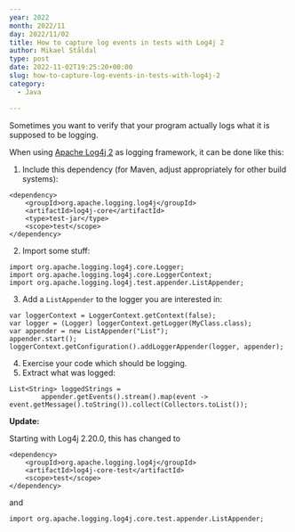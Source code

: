 ```yaml
---
year: 2022
month: 2022/11
day: 2022/11/02
title: How to capture log events in tests with Log4j 2
author: Mikael Ståldal
type: post
date: 2022-11-02T19:25:20+00:00
slug: how-to-capture-log-events-in-tests-with-log4j-2
category:
  - Java

---
```

Sometimes you want to verify that your program actually logs what it is supposed to be logging.

When using [Apache Log4j 2][1] as logging framework, it can be done like this:

  1. Include this dependency (for Maven, adjust appropriately for other build systems): 
```
<dependency>
    <groupId>org.apache.logging.log4j</groupId>
    <artifactId>log4j-core</artifactId>
    <type>test-jar</type>
    <scope>test</scope>
</dependency>

```

  2. Import some stuff: 
```
import org.apache.logging.log4j.core.Logger;
import org.apache.logging.log4j.core.LoggerContext;
import org.apache.logging.log4j.test.appender.ListAppender;

```

  3. Add a `ListAppender` to the logger you are interested in: 
```
var loggerContext = LoggerContext.getContext(false);
var logger = (Logger) loggerContext.getLogger(MyClass.class);
var appender = new ListAppender("List");
appender.start();
loggerContext.getConfiguration().addLoggerAppender(logger, appender);

```

  4. Exercise your code which should be logging.
  5. Extract what was logged: 
```
List<String> loggedStrings = 
        appender.getEvents().stream().map(event -> event.getMessage().toString()).collect(Collectors.toList());

```

**Update:**

Starting with Log4j 2.20.0, this has changed to

```
<dependency>
    <groupId>org.apache.logging.log4j</groupId>
    <artifactId>log4j-core-test</artifactId>
    <scope>test</scope>
</dependency>

```

and

```
import org.apache.logging.log4j.core.test.appender.ListAppender;

```

 [1]: https://logging.apache.org/log4j/2.x/index.html